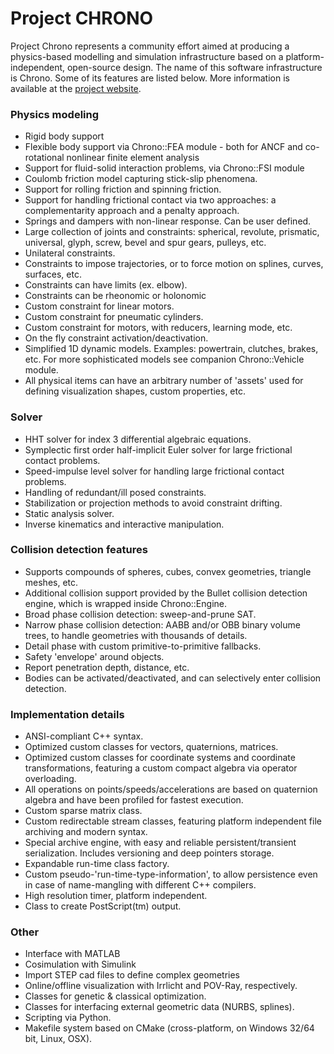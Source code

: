 Project CHRONO
==============

Project Chrono represents a community effort aimed at producing a physics-based modelling and simulation infrastructure based on a platform-independent, open-source design. The name of this software infrastructure is Chrono. Some of its features are listed below. More information is available at the [project website](http://www.projectchrono.org/).

### Physics modeling

-   Rigid body support
-   Flexible body support via Chrono::FEA module - both for ANCF and co-rotational nonlinear finite element analysis
-   Support for fluid-solid interaction problems, via Chrono::FSI module
-   Coulomb friction model capturing stick-slip phenomena.
-   Support for rolling friction and spinning friction.
-   Support for handling frictional contact via two approaches: a complementarity approach and a penalty approach.
-   Springs and dampers with non-linear response. Can be user defined.
-   Large collection of joints and constraints: spherical, revolute, prismatic, universal, glyph, screw, bevel and spur gears, pulleys, etc.
-   Unilateral constraints.
-   Constraints to impose trajectories, or to force motion on splines, curves, surfaces, etc.
-   Constraints can have limits (ex. elbow). 
-   Constraints can be rheonomic or holonomic
-   Custom constraint for linear motors.
-   Custom constraint for pneumatic cylinders.
-   Custom constraint for motors, with reducers, learning mode, etc.
-   On the fly constraint activation/deactivation.
-   Simplified 1D dynamic models. Examples: powertrain, clutches, brakes, etc. For more sophisticated models see companion Chrono::Vehicle module.
-   All physical items can have an arbitrary number of 'assets' used for defining visualization shapes, custom properties, etc.

### Solver
-   HHT solver for index 3 differential algebraic equations.
-   Symplectic first order half-implicit Euler solver for large frictional contact problems.
-   Speed-impulse level solver for handling large frictional contact problems.
-   Handling of redundant/ill posed constraints.
-   Stabilization or projection methods to avoid constraint drifting.
-   Static analysis solver.
-   Inverse kinematics and interactive manipulation.

### Collision detection features

-   Supports compounds of spheres, cubes, convex geometries, triangle meshes, etc.
-   Additional collision support provided by the Bullet collision detection engine, which is wrapped inside Chrono::Engine.
-   Broad phase collision detection: sweep-and-prune SAT.
-   Narrow phase collision detection: AABB and/or OBB binary volume trees, to handle geometries with thousands of details.
-   Detail phase with custom primitive-to-primitive fallbacks.
-   Safety 'envelope' around objects.
-   Report penetration depth, distance, etc.
-   Bodies can be activated/deactivated, and can selectively enter collision detection.

### Implementation details

-   ANSI-compliant C++ syntax.
-   Optimized custom classes for vectors, quaternions, matrices.
-   Optimized custom classes for coordinate systems and coordinate transformations, featuring a custom compact algebra via operator overloading.
-   All operations on points/speeds/accelerations are based on quaternion algebra and have been profiled for fastest execution.
-   Custom sparse matrix class.
-   Custom redirectable stream classes, featuring platform independent file archiving and modern syntax.
-   Special archive engine, with easy and reliable persistent/transient serialization. Includes versioning and deep pointers storage.
-   Expandable run-time class factory.
-   Custom pseudo-'run-time-type-information', to allow persistence even in case of name-mangling with different C++ compilers.
-   High resolution timer, platform independent.
-   Class to create PostScript(tm) output.


### Other

- Interface with MATLAB
- Cosimulation with Simulink
- Import STEP cad files to define complex geometries
- Online/offline visualization with Irrlicht and POV-Ray, respectively.
- Classes for genetic & classical optimization.
- Classes for interfacing external geometric data (NURBS, splines).
- Scripting via Python.
- Makefile system based on CMake (cross-platform, on Windows 32/64 bit, Linux, OSX).


